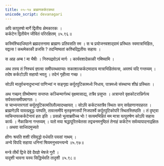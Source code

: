 ```yaml
---
title: ०५-१४ ब्राह्मणकर्कटकथा
unicode_script: devanagari
---
```

अपि कापुरुषो मार्गे द्वितीयः क्षेमकारकः ।  
कर्कटेन द्वितीयेन जीवितं परिरक्षितम् ॥५.९६॥

कस्मिंश्चिदधिष्ठाने ब्रह्मदत्तनामा ब्राह्मणः प्रतिवसति स्म । स च प्रयोजनवशाद्ग्रामं प्रस्थितः स्वमात्राभिहितः, यद्वत्स ! कथमेकाकी व्रजसि ? तदन्विष्यतां कश्चिद्द्वितीयः सहायः ।  

स आह अम्ब ! मा भैषीः । निरुपद्रवोऽयं मार्गः । कार्यवशादेकाकी गमिष्यामि ।  

अथ तस्य तं निश्चयं ज्ञात्वा समीपस्थवाप्याः सकाशात्कर्कटमादाय मात्राभिहितंवत्स, अवश्यं यदि गन्तव्यम् । तदेष कर्कटोऽपि सहायो भवतु । तदेनं गृहीत्वा गच्छ ।  

सोऽपि मातुर्वचनादुभाभ्यां पाणिभ्यां न सङ्गृह्य कर्पूरपुटिकामध्ये निधाय, पात्रमध्ये संस्थाप्य शीघ्रं प्रस्थितः ।  

अथ गच्छन् ग्रीष्मोष्मणा सन्तप्तः कञ्चिन्मार्गस्थं वृक्षमासाद्य, तत्रैव प्रसुप्तः । अत्रान्तरे वृक्षकोटरान्निर्गत्य सर्पस्तत्समीपमागतः ।  
स चाभ्यन्तरगतां कर्पूरपुटिकामतिलौल्यादभक्षयत् । सोऽपि कर्कटस्तत्रैव स्थितः सन् सर्पप्राणानपाहरत । ब्राह्मणेऽपि यावत्प्रबुद्धः पश्यति, तावत्समीपे मृतकृष्णसर्पो निजपार्श्वे कर्पूरपुटिकोपरि स्थितस्तिष्ठति । तं दृष्ट्वा व्यचिन्तयत्कर्कटेनायं हतः इति । प्रसन्नो भूत्वाब्रवीच्च भोः ! सत्यमभिहितं मम मात्रा यत्पुरुषेण कोऽपि सहायः कार्यः । नैकाकिना गन्तव्यम् । यतो मया श्रद्धापूरितचेतसा तद्वचनमनुष्ठितं तेनाहं कर्कटेन सर्वव्यापादनाद्रक्षितः । अथवा साध्विदमुच्यते

क्षीणः श्रयति शशी रविमृद्धो वर्धयति पयसां नाथम् ।  
अन्ये विपदि सहाया धनिनां श्रियमनुभवन्त्यन्ये ॥५.९७॥  

मन्त्रे तीर्थे द्विजे देवे दैवज्ञे भेषजे गुरौ ।  
यादृशी भावना यस्य सिद्धिर्भवति तादृशी ॥५.९८॥

